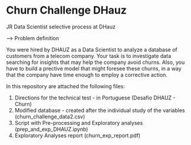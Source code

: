 # Churn Challenge DHauz

JR Data Scientist selective process at DHauz

--> Problem definition

You were hired by DHAUZ as a Data Scientist to analyze a database of customers from a telecom company.
Your task is to investigate data searching for insights that may help the company avoid churns. 
Also, you have to build a prective model that might foresee these churns, in a way that the company have time enough to employ a corrective action.

In this repository are attached the following files:
1) Directions for the technical test - in Portuguese (Desafio DHAUZ - Churn)
2) Modified database - created after the individual study of the variables (churn_challenge_data2.csv)
3) Script with Pre-processing and Exploratory analyses (prep_and_exp_DHAUZ.ipynb)
4) Exploratory Analyses report (churn_exp_report.pdf) 
